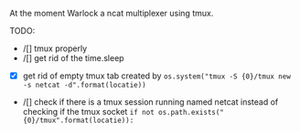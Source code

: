 At the moment Warlock a ncat multiplexer using tmux.

TODO:
- /[]  tmux properly
- /[] get rid of the time.sleep
- [x] get rid of empty tmux tab created by 
`os.system("tmux -S {0}/tmux new -s netcat -d".format(locatie))`

- /[] check if there is a tmux session running named netcat instead of checking if the tmux socket `if not os.path.exists("{0}/tmux".format(locatie)):`
